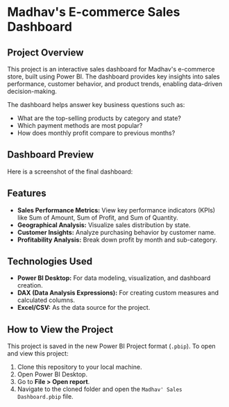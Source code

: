 # Madhav's E-commerce Sales Dashboard

## Project Overview

This project is an interactive sales dashboard for Madhav's e-commerce store, built using Power BI. The dashboard provides key insights into sales performance, customer behavior, and product trends, enabling data-driven decision-making.

The dashboard helps answer key business questions such as:
- What are the top-selling products by category and state?
- Which payment methods are most popular?
- How does monthly profit compare to previous months?

## Dashboard Preview

Here is a screenshot of the final dashboard:


## Features

-   **Sales Performance Metrics:** View key performance indicators (KPIs) like Sum of Amount, Sum of Profit, and Sum of Quantity.
-   **Geographical Analysis:** Visualize sales distribution by state.
-   **Customer Insights:** Analyze purchasing behavior by customer name.
-   **Profitability Analysis:** Break down profit by month and sub-category.

## Technologies Used

-   **Power BI Desktop:** For data modeling, visualization, and dashboard creation.
-   **DAX (Data Analysis Expressions):** For creating custom measures and calculated columns.
-   **Excel/CSV:** As the data source for the project.

## How to View the Project

This project is saved in the new Power BI Project format (`.pbip`). To open and view this project:
1.  Clone this repository to your local machine.
2.  Open Power BI Desktop.
3.  Go to **File > Open report**.
4.  Navigate to the cloned folder and open the `Madhav' Sales Dashboard.pbip` file.
